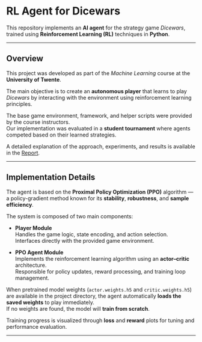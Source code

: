 # RL Agent for Dicewars

This repository implements an **AI agent** for the strategy game *Dicewars*, trained using **Reinforcement Learning (RL)** techniques in **Python**.

---

## Overview

This project was developed as part of the *Machine Learning* course at the **University of Twente**.

The main objective is to create an **autonomous player** that learns to play *Dicewars* by interacting with the environment using reinforcement learning principles.

The base game environment, framework, and helper scripts were provided by the course instructors.  
Our implementation was evaluated in a **student tournament** where agents competed based on their learned strategies.

A detailed explanation of the approach, experiments, and results is available in the [Report](https://github.com/ekoumpar/Dicewars-Agent/report/report.pdf).

---

## Implementation Details

The agent is based on the **Proximal Policy Optimization (PPO)** algorithm — a policy-gradient method known for its **stability**, **robustness**, and **sample efficiency**.

The system is composed of two main components:

- **Player Module**  
  Handles the game logic, state encoding, and action selection.  
  Interfaces directly with the provided game environment.

- **PPO Agent Module**  
  Implements the reinforcement learning algorithm using an **actor–critic** architecture.  
  Responsible for policy updates, reward processing, and training loop management.

When pretrained model weights (`actor.weights.h5` and `critic.weights.h5`) are available in the project directory, the agent automatically **loads the saved weights** to play immediately.  
If no weights are found, the model will **train from scratch**.

Training progress is visualized through **loss** and **reward** plots for tuning and performance evaluation.

---







